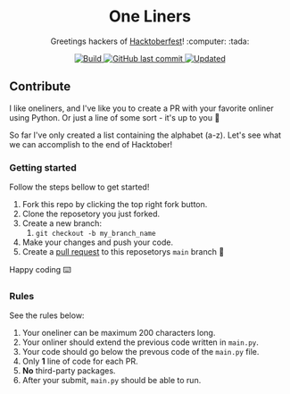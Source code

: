 <h1 align="center">One Liners</h1>
<p align="center">Greetings hackers of <a href="https://hacktoberfest.digitalocean.com/">Hacktoberfest</a>! :computer: :tada:</p>
<div align="center"> 
    <a href="https://github.com/claesgill/hacktoberfest-oneliners/actions?query=workflow%3ACI%2FCD+branch%3Amaster">
        <img alt="Build" src="https://img.shields.io/github/workflow/status/claesgill/hacktoberfest-oneliners/CI-CD/main" />
    </a>
    <a href="https://github.com/claesgill/hacktoberfest-oneliners/commits">
        <img alt="GitHub last commit" src="https://img.shields.io/github/last-commit/claesgill/hacktoberfest-oneliners?label=updated">
    </a>
    <a href="https://github.com/claesgill/hacktoberfest-oneliners/commits">
        <img alt="Updated" src="https://img.shields.io/github/contributors/claesgill/hacktoberfest-oneliners" />
    </a>
</div>

## Contribute
I like oneliners, and I've like you to create a PR with your favorite onliner using Python. Or just a line of some sort - it's up to you :shrug: 

So far I've only created a list containing the alphabet (a-z). Let's see what we can accomplish to the end of Hacktober! 

### Getting started
Follow the steps bellow to get started!

1. Fork this repo by clicking the top right fork button.
2. Clone the reposetory you just forked.
3. Create a new branch:
    1. `git checkout -b my_branch_name`
4. Make your changes and push your code.
5. Create a [pull request](https://github.com/claesgill/hacktoberfest-oneliners/pulls) to this reposetorys `main` branch :tada:

Happy coding :keyboard:

### Rules
See the rules below:

1. Your oneliner can be maximum 200 characters long.
2. Your onliner should extend the previous code written in `main.py`.
3. Your code should go below the prevous code of the `main.py` file.
4. Only **1** line of code for each PR.
5. **No** third-party packages.
6. After your submit, `main.py` should be able to run.